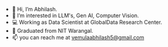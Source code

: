 - 👋 Hi, I’m Abhilash.
- 👀 I’m interested in LLM's, Gen AI, Computer Vision.
- 💻 Working as Data Scientist at GlobalData Research Center.
- 📖 Graduated from NIT Warangal.
- 📫 you can reach me at vemulaabhilash5@gmail.com


<!---
vabhilash5/vabhilash5 is a ✨ special ✨ repository because its `README.md` (this file) appears on your GitHub profile.
You can click the Preview link to take a look at your changes.
--->
